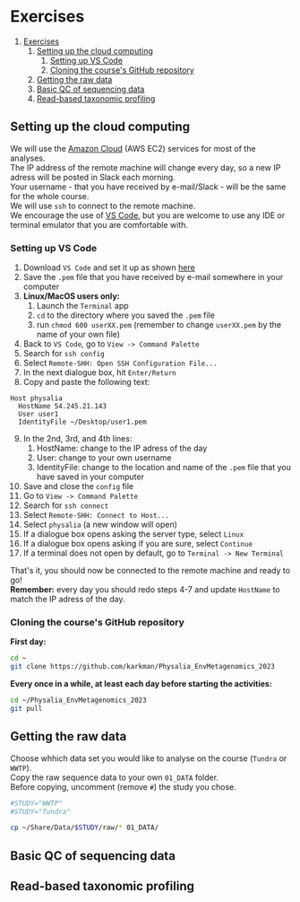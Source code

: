 # Exercises

1. [Exercises](#exercises)
   1. [Setting up the cloud computing](#setting-up-the-cloud-computing)
      1. [Setting up VS Code](#setting-up-vs-code)
      2. [Cloning the course's GitHub repository](#cloning-the-courses-github-repository)
   2. [Getting the raw data](#getting-the-raw-data)
   3. [Basic QC of sequencing data](#basic-qc-of-sequencing-data)
   4. [Read-based taxonomic profiling](#read-based-taxonomic-profiling)

## Setting up the cloud computing

We will use the [Amazon Cloud](https://aws.amazon.com/ec2/) (AWS EC2) services for most of the analyses.  
The IP address of the remote machine will change every day, so a new IP adress will be posted in Slack each morning.  
Your username - that you have received by e-mail/Slack - will be the same for the whole course.  
We will use `ssh` to connect to the remote machine.  
We encourage the use of [VS Code](https://code.visualstudio.com/Download), but you are welcome to use any IDE or terminal emulator that you are comfortable with.  

### Setting up VS Code

1. Download `VS Code` and set it up as shown [here](Lectures/course-outline-and-practical-info.pdf)  
2. Save the `.pem` file that you have received by e-mail somewhere in your computer  
3. **Linux/MacOS users only:**  
   1. Launch the `Terminal` app  
   2. `cd` to the directory where you saved the `.pem` file
   3. run `chmod 600 userXX.pem` (remember to change `userXX.pem` by the name of your own file)
4. Back to `VS Code`, go to `View -> Command Palette`  
5. Search for `ssh config`  
6. Select `Remote-SHH: Open SSH Configuration File...`  
7. In the next dialogue box, hit `Enter/Return`
8. Copy and paste the following text:

```
Host physalia
  HostName 54.245.21.143
  User user1
  IdentityFile ~/Desktop/user1.pem
```

9. In the 2nd, 3rd, and 4th lines:  
   1. HostName: change to the IP adress of the day
   2. User: change to your own username
   3. IdentityFile: change to the location and name of the `.pem` file that you have saved in your computer 
10. Save and close the `config` file
11. Go to `View -> Command Palette`
12. Search for `ssh connect`
13. Select `Remote-SHH: Connect to Host...`
14. Select `physalia` (a new window will open)
15. If a dialogue box opens asking the server type, select `Linux`
16. If a dialogue box opens asking if you are sure, select `Continue`
17. If a terminal does not open by default, go to `Terminal -> New Terminal`

That's it, you should now be connected to the remote machine and ready to go!  
**Remember:** every day you should redo steps 4-7 and update `HostName` to match the IP adress of the day.  

### Cloning the course's GitHub repository

**First day:** 

```bash
cd ~
git clone https://github.com/karkman/Physalia_EnvMetagenomics_2023
```

**Every once in a while, at least each day before starting the activities:**  

```bash
cd ~/Physalia_EnvMetagenomics_2023
git pull
```

## Getting the raw data

Choose whhich data set you would like to analyse on the course (`Tundra` or `WWTP`).  
Copy the raw sequence data to your own `01_DATA` folder.  
Before copying, uncomment (remove `#`) the study you chose.

```bash
#STUDY="WWTP"
#STUDY="Tundra"

cp ~/Share/Data/$STUDY/raw/* 01_DATA/
```

## Basic QC of sequencing data

## Read-based taxonomic profiling